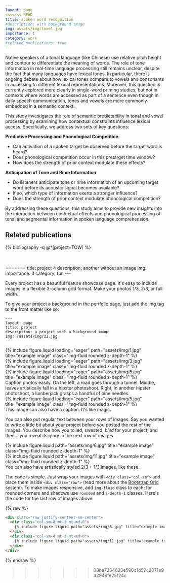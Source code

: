 ```yaml
---
layout: page
<<<<<<< HEAD
title: spoken word recognition
#description: with background image
img: assets/img/towel.jpg
importance: 1
category: work
#related_publications: true
---
```


Native speakers of a tonal language (like Chinese) use relative pitch height and contour 
to differentiate the meaning of words. The role of tone information in real-time language processing
still remains unclear, despite the fact that many languages have lexical tones. In particular, there is
ongoing debate about how lexical tones compare to vowels and consonants in accessing to different
lexical representations. Moreover, this question is currently explored more clearly in single-word priming studies, but not in contexts where words are accessed as part of a sentence even though in daily speech communication, tones and vowels are more commonly embedded in a semantic context. 

This study investigates the role of semantic predictability in tonal and vowel processing by examining how contextual constraints influence lexical access. Specifically, we address two sets of key questions:

**Predictive Processing and Phonological Competition**:

- Can activation of a spoken target be observed before the target word is heard?
- Does phonological competition occur in this pretarget time window?
- How does the strength of prior context modulate these effects?

**Anticipation of Tone and Rime Information**:

- Do listeners anticipate tone or rime information of an upcoming target word before its acoustic signal becomes available?
- If so, which type of information exerts a stronger influence?
- Does the strength of prior context modulate phonological competition?

By addressing these questions, this study aims to provide new insights into the interaction between contextual effects and phonological processing of tonal and segmental information in spoken language comprehension.




<div class="Related publications">
  <div style="margin-bottom: 3rem;">  
   <h2>Related publications</h2>  
  {% bibliography -q @*[project=TOW] %}
  </div>
  
  
  
</div>
=======
title: project 4
description: another without an image
img:
importance: 3
category: fun
---

Every project has a beautiful feature showcase page.
It's easy to include images in a flexible 3-column grid format.
Make your photos 1/3, 2/3, or full width.

To give your project a background in the portfolio page, just add the img tag to the front matter like so:

    ---
    layout: page
    title: project
    description: a project with a background image
    img: /assets/img/12.jpg
    ---

<div class="row">
    <div class="col-sm mt-3 mt-md-0">
        {% include figure.liquid loading="eager" path="assets/img/1.jpg" title="example image" class="img-fluid rounded z-depth-1" %}
    </div>
    <div class="col-sm mt-3 mt-md-0">
        {% include figure.liquid loading="eager" path="assets/img/3.jpg" title="example image" class="img-fluid rounded z-depth-1" %}
    </div>
    <div class="col-sm mt-3 mt-md-0">
        {% include figure.liquid loading="eager" path="assets/img/5.jpg" title="example image" class="img-fluid rounded z-depth-1" %}
    </div>
</div>
<div class="caption">
    Caption photos easily. On the left, a road goes through a tunnel. Middle, leaves artistically fall in a hipster photoshoot. Right, in another hipster photoshoot, a lumberjack grasps a handful of pine needles.
</div>
<div class="row">
    <div class="col-sm mt-3 mt-md-0">
        {% include figure.liquid loading="eager" path="assets/img/5.jpg" title="example image" class="img-fluid rounded z-depth-1" %}
    </div>
</div>
<div class="caption">
    This image can also have a caption. It's like magic.
</div>

You can also put regular text between your rows of images.
Say you wanted to write a little bit about your project before you posted the rest of the images.
You describe how you toiled, sweated, _bled_ for your project, and then... you reveal its glory in the next row of images.

<div class="row justify-content-sm-center">
    <div class="col-sm-8 mt-3 mt-md-0">
        {% include figure.liquid path="assets/img/6.jpg" title="example image" class="img-fluid rounded z-depth-1" %}
    </div>
    <div class="col-sm-4 mt-3 mt-md-0">
        {% include figure.liquid path="assets/img/11.jpg" title="example image" class="img-fluid rounded z-depth-1" %}
    </div>
</div>
<div class="caption">
    You can also have artistically styled 2/3 + 1/3 images, like these.
</div>

The code is simple.
Just wrap your images with `<div class="col-sm">` and place them inside `<div class="row">` (read more about the <a href="https://getbootstrap.com/docs/4.4/layout/grid/">Bootstrap Grid</a> system).
To make images responsive, add `img-fluid` class to each; for rounded corners and shadows use `rounded` and `z-depth-1` classes.
Here's the code for the last row of images above:

{% raw %}

```html
<div class="row justify-content-sm-center">
  <div class="col-sm-8 mt-3 mt-md-0">
    {% include figure.liquid path="assets/img/6.jpg" title="example image" class="img-fluid rounded z-depth-1" %}
  </div>
  <div class="col-sm-4 mt-3 mt-md-0">
    {% include figure.liquid path="assets/img/11.jpg" title="example image" class="img-fluid rounded z-depth-1" %}
  </div>
</div>
```

{% endraw %}
>>>>>>> 08ba7284623e590c1d59c2871e942949fe25f24c
